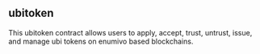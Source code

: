 ubitoken
-----------


This ubitoken contract allows users to apply, accept, trust, untrust, issue, and manage ubi tokens on
enumivo based blockchains.


